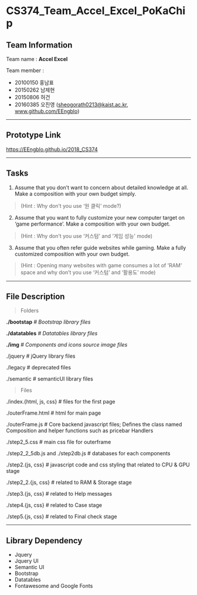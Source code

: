 
# CS374_Team_Accel_Excel_PoKaChip

## Team Information
Team name : **Accel Excel**

Team member :
- 20100150 홍남표
- 20150262 남제현
- 20150806 허건
- 20160385 오진영 (sheogorath0213@kaist.ac.kr, www.github.com/EEngblo)

-------------------------
## Prototype Link

https://EEngblo.github.io/2018_CS374
 
---------------------------
## Tasks

1.  Assume that you don’t want to concern about detailed knowledge at all. Make a composition with your own budget simply.
> (Hint : Why don’t you use ‘원 클릭’ mode?)
    
2.  Assume that you want to fully customize your new computer target on ‘game performance’. Make a composition with your own budget.
> (Hint : Why don’t you use ‘커스텀' and ‘게임 성능' mode)
    
3.  Assume that you often refer guide websites while gaming. Make a fully customized composition with your own budget.
> (Hint : Opening many websites with game consumes a lot of 'RAM' space and why don’t you use ‘커스텀’ and ‘활용도’ mode)

--------------------------
## File Description

> Folders

**./bootstap** *# Bootstrap library files*

**./datatables** *# Datatables library files*

**./img** *# Components and icons source image files*

./jquery # jQuery library files

./legacy # deprecated files

./semantic # semanticUI library files

> Files

./index.{html, js, css} # files for the first page


./outerFrame.html # html for main page

./outerFrame.js # Core backend javascript files; Defines the class named Composition and helper functions such as pricebar Handlers

./step2_5.css # main css file for outerframe


./step2_2_5db.js and ./step2db.js # databases for each components

./step2.{js, css} # javascript code and css styling that related to CPU & GPU stage

./step2_2.{js, css} # related to RAM & Storage stage

./step3.{js, css} # related to Help messages

./step4.{js, css} # related to Case stage

./step5.{js, css} # related to Final check stage

-------------------------
## Library Dependency

 - Jquery
 - Jquery UI
 - Semantic UI
 - Bootstrap
 - Datatables
 - Fontawesome and Google Fonts
